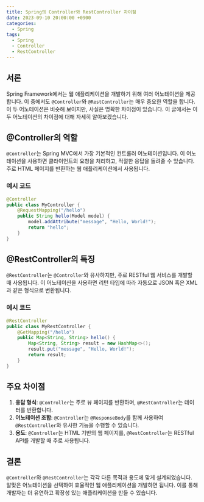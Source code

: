 ```yaml
---
title: Spring의 Controller와 RestController 차이점
date: 2023-09-10 20:00:00 +0900
categories:
  - Spring
tags:
  - Spring
  - Controller
  - RestController
---
```

## 서론
Spring Framework에서는 웹 애플리케이션을 개발하기 위해 여러 어노테이션을 제공합니다. 이 중에서도 `@Controller`와 `@RestController`는 매우 중요한 역할을 합니다. 이 두 어노테이션은 비슷해 보이지만, 사실은 명확한 차이점이 있습니다. 이 글에서는 이 두 어노테이션의 차이점에 대해 자세히 알아보겠습니다.

## @Controller의 역할
`@Controller`는 Spring MVC에서 가장 기본적인 컨트롤러 어노테이션입니다. 이 어노테이션을 사용하면 클라이언트의 요청을 처리하고, 적절한 응답을 돌려줄 수 있습니다. 주로 HTML 페이지를 반환하는 웹 애플리케이션에서 사용됩니다.

### 예시 코드
```java
@Controller
public class MyController {
    @RequestMapping("/hello")
    public String hello(Model model) {
        model.addAttribute("message", "Hello, World!");
        return "hello";
    }
}
```

## @RestController의 특징
`@RestController`는 `@Controller`와 유사하지만, 주로 RESTful 웹 서비스를 개발할 때 사용됩니다. 이 어노테이션을 사용하면 리턴 타입에 따라 자동으로 JSON 혹은 XML과 같은 형식으로 변환됩니다.

### 예시 코드
```java
@RestController
public class MyRestController {
    @GetMapping("/hello")
    public Map<String, String> hello() {
        Map<String, String> result = new HashMap<>();
        result.put("message", "Hello, World!");
        return result;
    }
}
```

## 주요 차이점
1. **응답 형식**: `@Controller`는 주로 뷰 페이지를 반환하며, `@RestController`는 데이터를 반환합니다.
2. **어노테이션 조합**: `@Controller`는 `@ResponseBody`를 함께 사용하여 `@RestController`와 유사한 기능을 수행할 수 있습니다.
3. **용도**: `@Controller`는 HTML 기반의 웹 페이지를, `@RestController`는 RESTful API를 개발할 때 주로 사용됩니다.

## 결론
`@Controller`와 `@RestController`는 각각 다른 목적과 용도에 맞게 설계되었습니다. 알맞은 어노테이션을 선택하여 효율적인 웹 애플리케이션을 개발하면 됩니다. 이를 통해 개발자는 더 유연하고 확장성 있는 애플리케이션을 만들 수 있습니다.